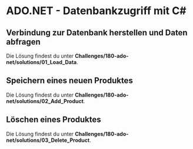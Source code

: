 # ADO.NET - Datenbankzugriff mit C#

## Verbindung zur Datenbank herstellen und Daten abfragen

Die Lösung findest du unter **Challenges/180-ado-net/solutions/01_Load_Data**.

## Speichern eines neuen Produktes

Die Lösung findest du unter **Challenges/180-ado-net/solutions/02_Add_Product**.

## Löschen eines Produktes

Die Lösung findest du unter **Challenges/180-ado-net/solutions/03_Delete_Product**.
